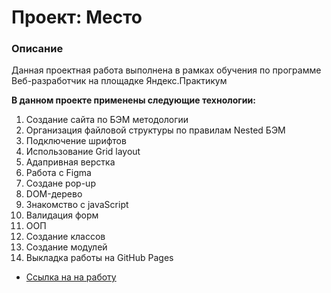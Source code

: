 # Проект: Место

### Описание

Данная проектная работа выполнена в рамках обучения по программе Веб-разработчик на площадке Яндекс.Практикум

**В данном проекте применены следующие технологии:**

1. Создание сайта по БЭМ методологии
2. Организация файловой структуры по правилам Nested БЭМ
3. Подключение шрифтов
4. Использование Grid layout
5. Адапривная верстка
6. Работа с Figma
7. Создане pop-up
8. DOM-дерево
9. Знакомство с javaScript
10. Валидация форм
11. ООП
12. Создание классов
13. Создание модулей
10. Выкладка работы на GitHub Pages

* [Ссылка на на работу](https://shakhuraevgeniy.github.io/mesto/index.html)

